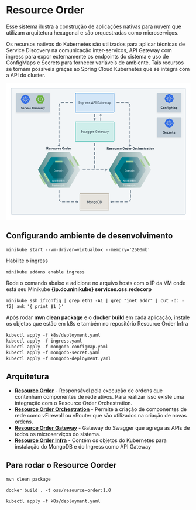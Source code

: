 # Resource Order

Esse sistema ilustra a construção de aplicações nativas para nuvem que utilizam arquitetura hexagonal
e são orquestradas como microserviços.

Os recursos nativos do Kubernetes são utilizados para aplicar técnicas de Service Discovery na comunicação
inter-servicos, API Gateway com ingress para expor externamente os endpoints do sistema e uso de ConfigMaps e
Secrets para fornecer variáveis de ambiente. Tais recursos se tornam possíveis graças ao Spring Cloud Kubernetes
que se integra com a API do cluster.

![Arquitetura](https://github.com/m4ndr4ck/resource-order/blob/master/src/main/resources/microservicos-hexagonal.png?raw=true) 

## Configurando ambiente de desenvolvimento
```
minikube start --vm-driver=virtualbox --memory='2500mb'
```
Habilite o ingress
```
minikube addons enable ingress
```

Rode o comando abaixo e adicione no arquivo hosts com o IP da VM onde está seu Minikube **{ip.do.minikube} services.oss.redecorp**
```
minikube ssh ifconfig | grep eth1 -A1 | grep "inet addr" | cut -d: -f2| awk '{ print $1 }'
```

Após rodar **mvn clean package** e o **docker build** em cada aplicação, instale os objetos que estão em k8s e também no repositório Resource Order Infra
```
kubectl apply -f k8s/deployment.yaml
kubectl apply -f ingress.yaml
kubectl apply -f mongodb-configmap.yaml
kubectl apply -f mongodb-secret.yaml
kubectl apply -f mongodb-deployment.yaml
```

## Arquitetura

- **[Resource Order](https://github.com/m4ndr4ck/resource-order)** - Responsável pela execução de ordens que contenham componentes de rede ativos.
Para realizar isso existe uma integração com o Resource Order Orchestration.
- **[Resource Order Orchestration](https://github.com/m4ndr4ck/resource-order-orchestration)** - Permite a criação de
componentes de rede como vFirewall ou vRouter que são utilizados na criação de novas ordens. 
- **[Resource Order Gateway](https://github.com/m4ndr4ck/resource-order-gateway)** - Gateway do Swagger que agrega as APIs de todos os microserviços do sistema.
- **[Resource Order Infra](https://github.com/m4ndr4ck/resource-order-infra)** - Contém os objetos do Kubernetes para instalação do MongoDB e do Ingress como API Gateway



## Para rodar o Resource Oorder

```
mvn clean package
```

```
docker build . -t oss/resource-order:1.0 
```

```
kubectl apply -f k8s/deployment.yaml 
```
